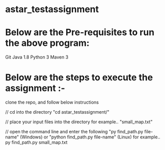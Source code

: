# astar_testassignment
# Below are the Pre-requisites to run the above program:

Git
Java 1.8
Python 3
Maven 3

# Below are the steps to execute the assignment :-

clone the repo, and follow below instructions

// cd into the directory
"cd astar_testassignment/"

// place your input files into the directory
for example.. "small_map.txt"

// open the command line and enter the following
"py find_path.py file-name" (Windows) or "python find_path.py file-name" (Linux)
for example.. py find_path.py small_map.txt
